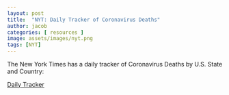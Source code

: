 ```yaml
---
layout: post
title:  "NYT: Daily Tracker of Coronavirus Deaths"
author: jacob
categories: [ resources ]
image: assets/images/nyt.png
tags: [NYT]
---
```


The New York Times has a daily tracker of Coronavirus Deaths by U.S. State and Country:

[Daily Tracker](https://www.nytimes.com/interactive/2020/03/21/upshot/coronavirus-deaths-by-country.html?action=click&module=Top%20Stories&pgtype=Homepage)
